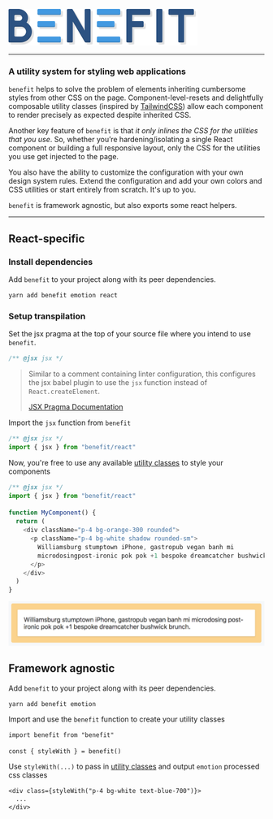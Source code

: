 ![Benefit Logo](benefit-logo.svg)

---

### A utility system for styling web applications

`benefit` helps to solve the problem of elements inheriting cumbersome styles from other CSS on the page. Component-level-resets and delightfully composable utility classes (inspired by [TailwindCSS](https://tailwindcss.com)) allow each component to render precisely as expected despite inherited CSS.

Another key feature of `benefit` is that _it only inlines the CSS for the utilities that you use_. So, whether you’re hardening/isolating a single React component or building a full responsive layout, only the CSS for the utilities you use get injected to the page.

You also have the ability to customize the configuration with your own design system rules. Extend the configuration and add your own colors and CSS utilities or start entirely from scratch. It's up to you.

`benefit` is framework agnostic, but also exports some react helpers.

---

## React-specific

### Install dependencies

Add `benefit` to your project along with its peer dependencies.

```bash
yarn add benefit emotion react
```

### Setup transpilation

Set the jsx pragma at the top of your source file where you intend to use `benefit`.

```js
/** @jsx jsx */
```

> Similar to a comment containing linter configuration, this configures the jsx babel plugin to use the `jsx` function instead of `React.createElement`.
>
> [JSX Pragma Documentation](https://babeljs.io/docs/en/babel-plugin-transform-react-jsx#pragma)

Import the `jsx` function from `benefit`

```js
/** @jsx jsx */
import { jsx } from "benefit/react"
```

Now, you're free to use any available [utility classes](https://benefit.netlify.com/utilities) to style your components

```js
/** @jsx jsx */
import { jsx } from "benefit/react"

function MyComponent() {
  return (
    <div className="p-4 bg-orange-300 rounded">
      <p className="p-4 bg-white shadow rounded-sm">
        Williamsburg stumptown iPhone, gastropub vegan banh mi
        microdosingpost-ironic pok pok +1 bespoke dreamcatcher bushwick brunch.
      </p>
    </div>
  )
}
```

![Benefit Example](/docs/images/benefit-example.png)

## Framework agnostic

Add `benefit` to your project along with its peer dependencies.

```bash
yarn add benefit emotion
```

Import and use the `benefit` function to create your utility classes

```
import benefit from "benefit"

const { styleWith } = benefit()
```

Use `styleWith(...)` to pass in [utility classes](https://benefit.netlify.com/utilities) and output `emotion` processed css classes

```
<div class={styleWith("p-4 bg-white text-blue-700")}>
  ...
</div>
```
